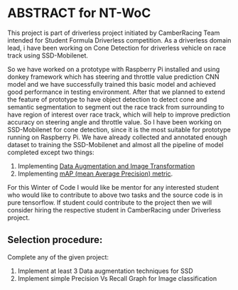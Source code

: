 # ABSTRACT for NT-WoC

This project is part of driverless project initiated by CamberRacing Team intended for Student Formula Driverless competition. As a driverless domain lead, i have been working on Cone Detection for driverless vehicle on race track using SSD-Mobilenet.

So we have worked on a prototype with Raspberry Pi installed and using donkey framework which has steering  and throttle value prediction CNN model and we have successfully trained this basic model and achieved good  performance in testing environment. After that we planned to extend the feature of prototype to have object detection to detect cone and semantic segmentation to segment out the race track from surrounding to have  region of interest over race track, which will help to improve prediction accuracy on steering angle and  throttle value. So I have been working on SSD-Mobilenet for cone detection, since it is the most suitable  for prototype running on Raspberry Pi. We have already collected and annotated enough dataset to training  the SSD-Mobilenet and almost all the pipeline of model completed except two things:
  1. Implementing [Data Augmentation and Image Transformation](http://www.telesens.co/2018/06/28/data-augmentation-in-ssd/)
  1. Implementing [mAP (mean Average Precision) metric](https://medium.com/@jonathan_hui/map-mean-average-precision-for-object-detection-45c121a31173).

For this Winter of Code I would like be mentor for any interested  student who would like to contribute to above two tasks and the source code is in pure tensorflow. If student could contribute to the project then we will consider hiring the respective student in CamberRacing under Driverless project.


## Selection procedure:
Complete any of the given project:
  1. Implement at least 3 Data augmentation techniques for SSD
  1. Implement simple Precision Vs Recall Graph for Image classification
